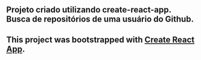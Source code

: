 ## Projeto criado utilizando create-react-app. Busca de repositórios de uma usuário do Github.



## This project was bootstrapped with [Create React App](https://github.com/facebook/create-react-app).

